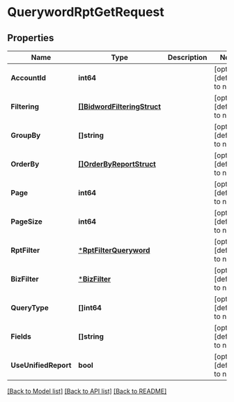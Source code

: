 # QuerywordRptGetRequest

## Properties
Name | Type | Description | Notes
------------ | ------------- | ------------- | -------------
**AccountId** | **int64** |  | [optional] [default to null]
**Filtering** | [**[]BidwordFilteringStruct**](bidword_filtering_struct.md) |  | [optional] [default to null]
**GroupBy** | **[]string** |  | [optional] [default to null]
**OrderBy** | [**[]OrderByReportStruct**](order_by_report_struct.md) |  | [optional] [default to null]
**Page** | **int64** |  | [optional] [default to null]
**PageSize** | **int64** |  | [optional] [default to null]
**RptFilter** | [***RptFilterQueryword**](rpt_filter_queryword.md) |  | [optional] [default to null]
**BizFilter** | [***BizFilter**](biz_filter.md) |  | [optional] [default to null]
**QueryType** | **[]int64** |  | [optional] [default to null]
**Fields** | **[]string** |  | [optional] [default to null]
**UseUnifiedReport** | **bool** |  | [optional] [default to null]

[[Back to Model list]](../README.md#documentation-for-models) [[Back to API list]](../README.md#documentation-for-api-endpoints) [[Back to README]](../README.md)


